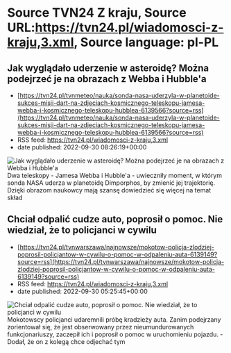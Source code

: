 # Source TVN24 Z kraju, Source URL:https://tvn24.pl/wiadomosci-z-kraju,3.xml, Source language: pl-PL

## Jak wyglądało uderzenie w asteroidę? Można podejrzeć je na obrazach z Webba i Hubble'a
 - [https://tvn24.pl/tvnmeteo/nauka/sonda-nasa-uderzyla-w-planetoide-sukces-misji-dart-na-zdjeciach-kosmicznego-teleskopu-jamesa-webba-i-kosmicznego-teleskopu-hubblea-6139566?source=rss](https://tvn24.pl/tvnmeteo/nauka/sonda-nasa-uderzyla-w-planetoide-sukces-misji-dart-na-zdjeciach-kosmicznego-teleskopu-jamesa-webba-i-kosmicznego-teleskopu-hubblea-6139566?source=rss)
 - RSS feed: https://tvn24.pl/wiadomosci-z-kraju,3.xml
 - date published: 2022-09-30 08:26:19+00:00

<img alt="Jak wyglądało uderzenie w asteroidę? Można podejrzeć je na obrazach z Webba i Hubble'a " src="https://tvn24.pl/tvnmeteo/najnowsze/cdn-zdjecie-bq2jox-uderzenie-w-planetoide-dimorphos-sfotografowane-przez-kosmiczny-teleskop-jamesa-webba-6139604/alternates/LANDSCAPE_1280" />
    Dwa teleskopy - Jamesa Webba i Hubble'a - uwieczniły moment, w którym sonda NASA uderza w planetoidę Dimporphos, by zmienić jej trajektorię. Dzięki obrazom naukowcy mają szansę dowiedzieć się więcej na temat skład

## Chciał odpalić cudze auto, poprosił o pomoc. Nie wiedział, że to policjanci w cywilu
 - [https://tvn24.pl/tvnwarszawa/najnowsze/mokotow-policja-zlodziej-poprosil-policjantow-w-cywilu-o-pomoc-w-odpaleniu-auta-6139149?source=rss](https://tvn24.pl/tvnwarszawa/najnowsze/mokotow-policja-zlodziej-poprosil-policjantow-w-cywilu-o-pomoc-w-odpaleniu-auta-6139149?source=rss)
 - RSS feed: https://tvn24.pl/wiadomosci-z-kraju,3.xml
 - date published: 2022-09-30 05:25:45+00:00

<img alt="Chciał odpalić cudze auto, poprosił o pomoc. Nie wiedział, że to policjanci w cywilu" src="https://tvn24.pl/tvnwarszawa/najnowsze/cdn-zdjecie-wjr08z-mezczyzna-uslyszal-zarzut-usilowania-kradziezy-auta-6139198/alternates/LANDSCAPE_1280" />
    Mokotowscy policjanci udaremnili próbę kradzieży auta. Zanim podejrzany zorientował się, że jest obserwowany przez nieumundurowanych funkcjonariuszy, zaczepił ich i poprosił o pomoc w uruchomieniu pojazdu. - Dodał, że on z kolegą chce odjechać tym
